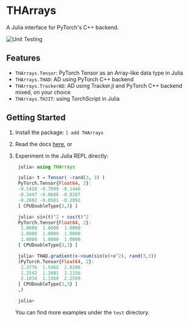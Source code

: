 <!-- # ( -*- mode: markdown; mode: auto-fill -*- )
-->

# THArrays

A Julia interface for PyTorch's C++ backend.

![Unit Testing](https://github.com/compintell/THArrays.jl/workflows/Unit%20Testing/badge.svg?branch=master)

## Features
   - `THArrays.Tensor`: PyTorch Tensor as an Array-like data type in
      Julia
   - `THArrays.THAD`: AD using PyTorch C++ backend
   - `THArrays.TrackerAD`: AD using Tracker.jl and PyTorch C++
      backend mixed, on your choice
   - `THArrays.THJIT`: using TorchScript in Julia

## Getting Started

1. Install the package: `] add THArrays`
2. Read the docs [here](https://compintell.github.io/THArrays.jl), or
3. Experiment in the Julia REPL directly:

   ```julia
    julia> using THArrays

    julia> t = Tensor( -rand(3, 3) )
    PyTorch.Tensor{Float64, 2}:
    -0.1428 -0.7099 -0.1446
    -0.3447 -0.0686 -0.8287
    -0.2692 -0.0501 -0.2092
    [ CPUDoubleType{3,3} ]

    julia> sin(t)^2 + cos(t)^2
    PyTorch.Tensor{Float64, 2}:
     1.0000  1.0000  1.0000
     1.0000  1.0000  1.0000
     1.0000  1.0000  1.0000
    [ CPUDoubleType{3,3} ]

    julia> THAD.gradient(x->sum(sin(x)+x^2), rand(3,3))
    (PyTorch.Tensor{Float64, 2}:
     2.3776  1.5465  2.0206
     1.2542  1.2081  2.1156
     2.1034  1.1568  2.2599
    [ CPUDoubleType{3,3} ]
    ,)

    julia>

   ```
   You can find more examples under the `test` directory.
